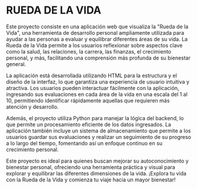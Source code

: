 # RUEDA DE LA VIDA 

Este proyecto consiste en una aplicación web que visualiza la "Rueda de la Vida", una herramienta de desarrollo personal ampliamente utilizada para ayudar a las personas a evaluar y equilibrar diferentes áreas de su vida. La Rueda de la Vida permite a los usuarios reflexionar sobre aspectos clave como la salud, las relaciones, la carrera, las finanzas, el crecimiento personal, y más, facilitando una comprensión más profunda de su bienestar general.

La aplicación está desarrollada utilizando HTML para la estructura y el diseño de la interfaz, lo que garantiza una experiencia de usuario intuitiva y atractiva. Los usuarios pueden interactuar fácilmente con la aplicación, ingresando sus evaluaciones en cada área de la vida en una escala del 1 al 10, permitiendo identificar rápidamente aquellas que requieren más atención y desarrollo.

Además, el proyecto utiliza Python para manejar la lógica del backend, lo que permite un procesamiento eficiente de los datos ingresados. La aplicación también incluye un sistema de almacenamiento que permite a los usuarios guardar sus evaluaciones y realizar un seguimiento de su progreso a lo largo del tiempo, fomentando así un enfoque continuo en su crecimiento personal.

Este proyecto es ideal para quienes buscan mejorar su autoconocimiento y bienestar personal, ofreciendo una herramienta práctica y visual para explorar y equilibrar las diferentes dimensiones de la vida. ¡Explora tu vida con la Rueda de la Vida y comienza tu viaje hacia un mayor bienestar!
